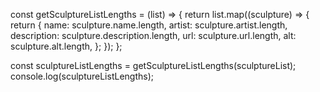 const getSculptureListLengths = (list) => {
  return list.map((sculpture) => {
    return {
      name: sculpture.name.length,
      artist: sculpture.artist.length,
      description: sculpture.description.length,
      url: sculpture.url.length,
      alt: sculpture.alt.length,
    };
  });
};

const sculptureListLengths = getSculptureListLengths(sculptureList);
console.log(sculptureListLengths);
